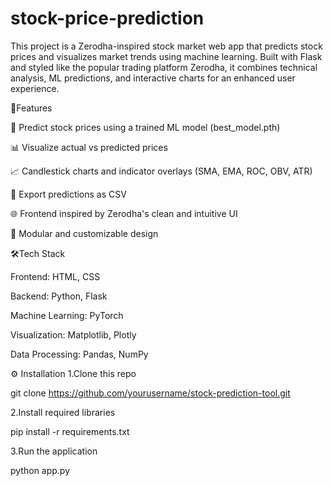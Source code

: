 # stock-price-prediction

This project is a Zerodha-inspired stock market web app that predicts stock prices and visualizes market trends using machine learning. Built with Flask and styled like the popular trading platform Zerodha, it combines technical analysis, ML predictions, and interactive charts for an enhanced user experience.


🚀Features

🧠 Predict stock prices using a trained ML model (best_model.pth)

📊 Visualize actual vs predicted prices

📈 Candlestick charts and indicator overlays (SMA, EMA, ROC, OBV, ATR)

📂 Export predictions as CSV

🌐 Frontend inspired by Zerodha's clean and intuitive UI

🧩 Modular and customizable design


🛠️Tech Stack

Frontend: HTML, CSS

Backend: Python, Flask

Machine Learning: PyTorch

Visualization: Matplotlib, Plotly

Data Processing: Pandas, NumPy


⚙️ Installation
1.Clone this repo

git clone https://github.com/yourusername/stock-prediction-tool.git

2.Install required libraries

pip install -r requirements.txt

3.Run the application

python app.py





